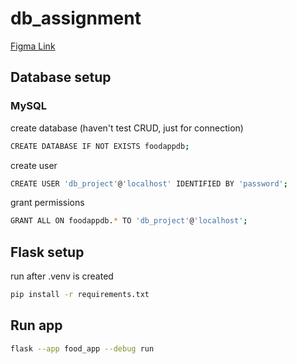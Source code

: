 # db_assignment

<a href="https://www.figma.com/file/U2bY5qkUmypBeqRf6U22C0/db-assignment?type=design&node-id=0%3A1&t=RIGuVeDA5wz7yWGq-1">Figma Link</a>


## Database setup
### MySQL
create database (haven't test CRUD, just for connection)
```bash
CREATE DATABASE IF NOT EXISTS foodappdb;
```
create user
```bash
CREATE USER 'db_project'@'localhost' IDENTIFIED BY 'password';
```
grant permissions
```bash
GRANT ALL ON foodappdb.* TO 'db_project'@'localhost';
```

## Flask setup
run after .venv is created
```bash
pip install -r requirements.txt
```

## Run app
```bash
flask --app food_app --debug run
```